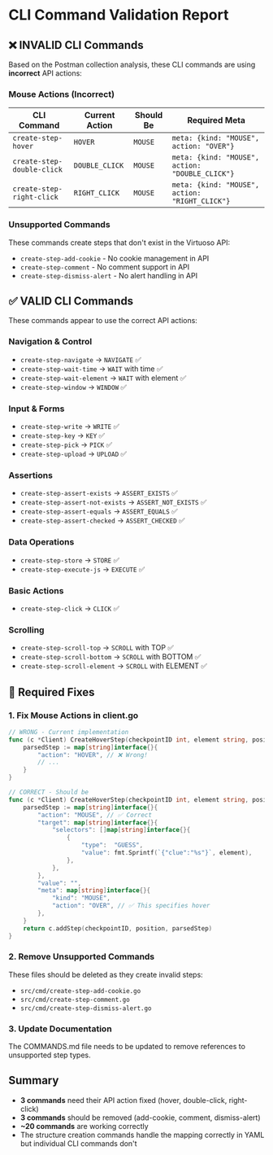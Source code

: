 # CLI Command Validation Report

## ❌ INVALID CLI Commands

Based on the Postman collection analysis, these CLI commands are using **incorrect** API actions:

### Mouse Actions (Incorrect)
| CLI Command | Current Action | Should Be | Required Meta |
|------------|----------------|-----------|---------------|
| `create-step-hover` | `HOVER` | `MOUSE` | `meta: {kind: "MOUSE", action: "OVER"}` |
| `create-step-double-click` | `DOUBLE_CLICK` | `MOUSE` | `meta: {kind: "MOUSE", action: "DOUBLE_CLICK"}` |
| `create-step-right-click` | `RIGHT_CLICK` | `MOUSE` | `meta: {kind: "MOUSE", action: "RIGHT_CLICK"}` |

### Unsupported Commands
These commands create steps that don't exist in the Virtuoso API:
- `create-step-add-cookie` - No cookie management in API
- `create-step-comment` - No comment support in API
- `create-step-dismiss-alert` - No alert handling in API

## ✅ VALID CLI Commands

These commands appear to use the correct API actions:

### Navigation & Control
- `create-step-navigate` → `NAVIGATE` ✅
- `create-step-wait-time` → `WAIT` with time ✅
- `create-step-wait-element` → `WAIT` with element ✅
- `create-step-window` → `WINDOW` ✅

### Input & Forms
- `create-step-write` → `WRITE` ✅
- `create-step-key` → `KEY` ✅
- `create-step-pick` → `PICK` ✅
- `create-step-upload` → `UPLOAD` ✅

### Assertions
- `create-step-assert-exists` → `ASSERT_EXISTS` ✅
- `create-step-assert-not-exists` → `ASSERT_NOT_EXISTS` ✅
- `create-step-assert-equals` → `ASSERT_EQUALS` ✅
- `create-step-assert-checked` → `ASSERT_CHECKED` ✅

### Data Operations
- `create-step-store` → `STORE` ✅
- `create-step-execute-js` → `EXECUTE` ✅

### Basic Actions
- `create-step-click` → `CLICK` ✅

### Scrolling
- `create-step-scroll-top` → `SCROLL` with TOP ✅
- `create-step-scroll-bottom` → `SCROLL` with BOTTOM ✅
- `create-step-scroll-element` → `SCROLL` with ELEMENT ✅

## 🔧 Required Fixes

### 1. Fix Mouse Actions in client.go

```go
// WRONG - Current implementation
func (c *Client) CreateHoverStep(checkpointID int, element string, position int) (int, error) {
    parsedStep := map[string]interface{}{
        "action": "HOVER", // ❌ Wrong!
        // ...
    }
}

// CORRECT - Should be
func (c *Client) CreateHoverStep(checkpointID int, element string, position int) (int, error) {
    parsedStep := map[string]interface{}{
        "action": "MOUSE", // ✅ Correct
        "target": map[string]interface{}{
            "selectors": []map[string]interface{}{
                {
                    "type":  "GUESS",
                    "value": fmt.Sprintf(`{"clue":"%s"}`, element),
                },
            },
        },
        "value": "",
        "meta": map[string]interface{}{
            "kind": "MOUSE",
            "action": "OVER", // ✅ This specifies hover
        },
    }
    return c.addStep(checkpointID, position, parsedStep)
}
```

### 2. Remove Unsupported Commands

These files should be deleted as they create invalid steps:
- `src/cmd/create-step-add-cookie.go`
- `src/cmd/create-step-comment.go`
- `src/cmd/create-step-dismiss-alert.go`

### 3. Update Documentation

The COMMANDS.md file needs to be updated to remove references to unsupported step types.

## Summary

- **3 commands** need their API action fixed (hover, double-click, right-click)
- **3 commands** should be removed (add-cookie, comment, dismiss-alert)
- **~20 commands** are working correctly
- The structure creation commands handle the mapping correctly in YAML but individual CLI commands don't
